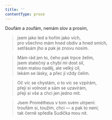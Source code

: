 ```yaml
---
title: ''
contentType: prose
---
```


Doufám a zoufám, nemám slov a prosím,

> jsem jako led a hořím jako vích,  
> pro všechno mám hned obdiv a hned smích,  
> setřásám jho a pak je znovu nosím.

> Mám rád jen to, čeho pak trpce želím,  
> jsem statečný a chybí mi dost sil,  
> mám malou naděj, ale velký cíl,  
> lekám se lásky, a přec jí vždy čelím.

> Oč víc se chystám, o to víc se vzpírám,  
> přeji si volnost a sám se uzavírám,  
> přeji si vše a chci jen jedno mít.

> Jsem Prométheus v tom svém utrpení:  
> troufám si, toužím, chci — a pak to není;  
> tak černě spředla Sudička mou nit.
